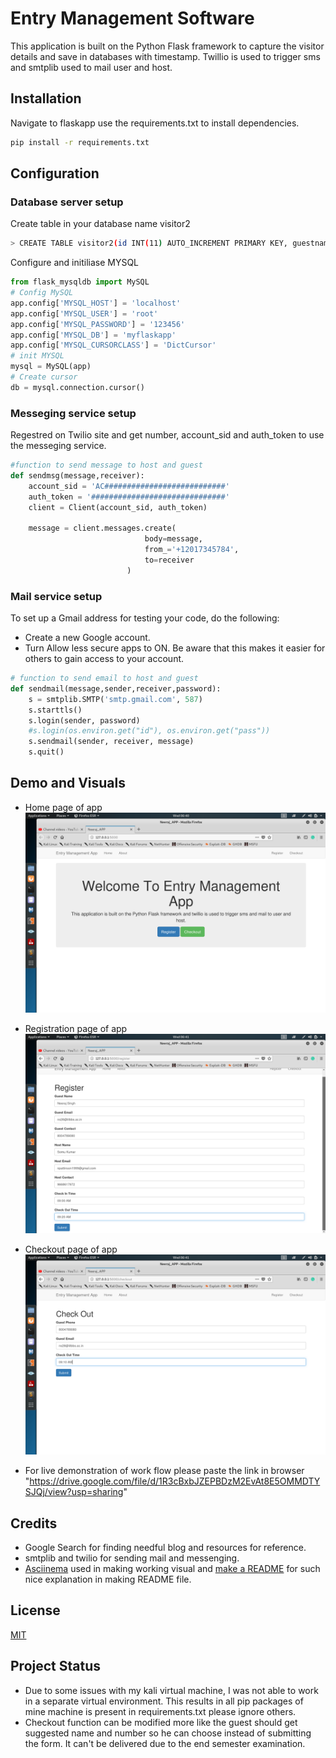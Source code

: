 # Entry Management Software

This application is built on the Python Flask framework to capture the visitor details and save in databases with timestamp. Twillio is used to trigger sms and smtplib used to  mail user and host.

## Installation

Navigate to flaskapp use the requirements.txt to install dependencies.

```bash
pip install -r requirements.txt
```

## Configuration

### Database server setup 

Create table in your database name visitor2
```bash
> CREATE TABLE visitor2(id INT(11) AUTO_INCREMENT PRIMARY KEY, guestname VARCHAR(100), guestemail VARCHAR(100),guestphone VARCHAR(10), hostname VARCHAR(100), hostemail VARCHAR(100) , hostphone VARCHAR(10), checkin VARCHAR(100), checkout VARCHAR(100), visitedaddress VARCHAR(300) , register_date TIMESTAMP DEFAULT CURRENT_TIMESTAMP);
```
Configure and initiliase MYSQL
```python
from flask_mysqldb import MySQL
# Config MySQL
app.config['MYSQL_HOST'] = 'localhost'
app.config['MYSQL_USER'] = 'root'
app.config['MYSQL_PASSWORD'] = '123456'
app.config['MYSQL_DB'] = 'myflaskapp'
app.config['MYSQL_CURSORCLASS'] = 'DictCursor'
# init MYSQL
mysql = MySQL(app)
# Create cursor
db = mysql.connection.cursor()
```
### Messeging service setup
Regestred on Twilio site and get number, account_sid and auth_token to use the messeging service.

```python
#function to send message to host and guest
def sendmsg(message,receiver):
    account_sid = 'AC###########################'
    auth_token = '##############################'
    client = Client(account_sid, auth_token)

    message = client.messages.create(
                              body=message,
                              from_='+12017345784',
                              to=receiver
                          ) 
```
### Mail service setup

To set up a Gmail address for testing your code, do the following:
- Create a new Google account.
- Turn Allow less secure apps to ON. Be aware that this makes it easier for others to gain access to your account.

```python
# function to send email to host and guest
def sendmail(message,sender,receiver,password):
    s = smtplib.SMTP('smtp.gmail.com', 587)
    s.starttls()
    s.login(sender, password)
    #s.login(os.environ.get("id"), os.environ.get("pass"))
    s.sendmail(sender, receiver, message)
    s.quit()
```

## Demo and Visuals
- Home page of app
![Home Page](/screenshots/HomePage.png)

- Registration page of app
![Registration Page](/screenshots/RegistrationPage.png)

- Checkout page of app
![Checkout Page](/screenshots/CheckoutPage.png)
- For live demonstration of work flow please paste the link in browser "https://drive.google.com/file/d/1R3cBxbJZEPBDzM2EvAt8E5OMMDTYSJQj/view?usp=sharing"


## Credits
- Google Search for finding needful blog and resources for reference.
- smtplib and twilio for sending mail and messenging.
- [Asciinema](https://asciinema.org/docs/getting-started) used in making working visual and [make a README](https://www.makeareadme.com/) for such nice explanation in making README file.

## License
[MIT](https://choosealicense.com/licenses/mit/)

## Project Status
- Due to some issues with my kali virtual machine, I was not able to work in a separate virtual environment. This results in all pip packages of mine machine is present in requirements.txt please ignore others.
- Checkout function can be modified more like the guest should get suggested name and number so he can choose instead of submitting the form. It can't be delivered due to the end semester examination.